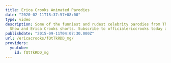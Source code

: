 ```yaml
---
title: Erica Crooks Animated Parodies
date: "2020-02-11T18:37:57+08:00"
type: video
description: Some of the funniest and rudest celebrity parodies from The Eric Crooks
  Show and Erica Crooks shorts. Subscribe to officialericcrooks today and visit officialericcrooks.com
publishdate: "2015-09-11T04:07:30.000Z"
url: /ericacrooks/fQtTkRDD_mg/
providers:
  youtube:
    id: fQtTkRDD_mg
---
```

